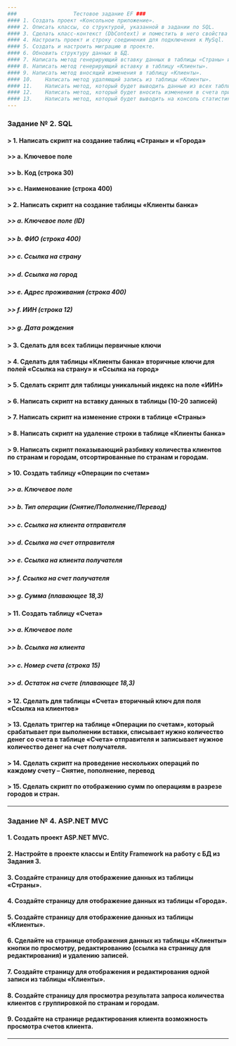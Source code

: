 ```yaml
---
###                  Тестовое задание EF ###
#### 1.	Создать проект «Консольное приложение».
#### 2.	Описать классы, со структурой, указанной в задании по SQL.
#### 3.	Сделать класс-контекст (DbContext) и поместить в него свойства с этими классами.
#### 4.	Настроить проект и строку соединения для подключения к MySql.
#### 5.	Создать и настроить миграцию в проекте.
#### 6.	Обновить структуру данных в БД.
#### 7.	Написать метод генерирующий вставку данных в таблицы «Страны» и «Города».
#### 8.	Написать метод генерирующий вставку в таблицу «Клиенты».
#### 9.	Написать метод вносящий изменения в таблицу «Клиенты».
#### 10.	Написать метод удаляющий запись из таблицы «Клиенты».
#### 11.	Написать метод, который будет выводить данные из всех таблиц на консоль.
#### 12.	Написать метод, который будет вносить изменения в счета при выполнении операций Пополнение/Списание/Перевод.
#### 13.	Написать метод, который будет выводить на консоль статистику по количеству денег на счетах по странам и городам.
---
```

###                     Задание № 2. SQL ###
#### > 1.	Написать скрипт на создание таблиц «Страны» и «Города»
#### >> a.	Ключевое поле
#### >> b.	Код (строка 30)
#### >> c.	Наименование (строка 400)
#### > 2.	Написать скрипт на создание таблицы «Клиенты банка»
##### >> a.	Ключевое поле (ID)
##### >> b.	ФИО (строка 400)
##### >> c.	Ссылка на страну
##### >> d.	Ссылка на город
##### >> e.	Адрес проживания (строка 400)
##### >> f.	ИИН (строка 12)
##### >> g.	Дата рождения
#### > 3.	Сделать для всех таблицы первичные ключи
#### > 4.	Сделать для таблицы «Клиенты банка» вторичные ключи для полей «Ссылка на страну» и «Ссылка на город»
#### > 5.	Сделать скрипт для таблицы уникальный индекс на поле «ИИН»
#### > 6.	Написать скрипт на вставку данных в таблицы (10-20 записей)
#### > 7.	Написать скрипт на изменение строки в таблице «Страны»
#### > 8.	Написать скрипт на удаление строки в таблице «Клиенты банка»
#### > 9.	Написать скрипт показывающий разбивку количества клиентов по странам и городам, отсортированные по странам и городам.
#### > 10.	Создать таблицу «Операции по счетам»
##### >> a.	Ключевое поле
##### >> b.	Тип операции (Снятие/Пополнение/Перевод)
##### >> c.	Ссылка на клиента отправителя
##### >> d.	Ссылка на счет отправителя
##### >> e.	Ссылка на клиента получателя
##### >> f.	Ссылка на счет получателя
##### >> g.	Сумма (плавающее 18,3)
#### > 11.	Создать таблицу «Счета»
##### >> a.	Ключевое поле
##### >> b.	Ссылка на клиента
##### >> c.	Номер счета (строка 15)
##### >> d.	Остаток на счете (плавающее 18,3)
#### > 12.	Сделать для таблицы «Счета» вторичный ключ для поля «Ссылка на клиентов»
#### > 13.	Сделать триггер на таблице «Операции по счетам», который срабатывает при выполнении вставки, списывает нужно количество денег со счета в таблице «Счета» отправителя и записывает нужное количество денег на счет получателя.
#### > 14.	Сделать скрипт на проведение нескольких операций по каждому счету – Снятие, пополнение, перевод
#### > 15.	Сделать скрипт по отображению сумм по операциям в разрезе городов и стран.
---
###                Задание № 4. ASP.NET MVC ### 
#### 1.	Создать проект ASP.NET MVC.
#### 2.	Настройте в проекте классы и Entity Framework на работу с БД из Задания 3.
#### 3.	Создайте страницу для отображение данных из таблицы «Страны».
#### 4.	Создайте страницу для отображение данных из таблицы «Города».
#### 5.	Создайте страницу для отображение данных из таблицы «Клиенты».
#### 6.	Сделайте на странице отображения данных из таблицы «Клиенты» кнопки по просмотру, редактированию (ссылка на страницу для редактирования) и удалению записей.
#### 7.	Создайте страницу для отображения и редактирования одной записи из таблицы «Клиенты».
#### 8.	Создайте страницу для просмотра результата запроса количества клиентов с группировкой по странам и городам.
#### 9.	Создайте на странице редактирования клиента возможность просмотра счетов клиента.
---

